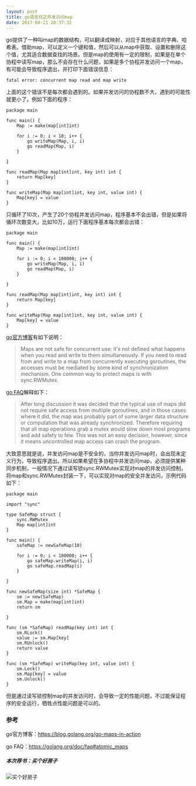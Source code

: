 ```yaml
---
layout: post
title: go语言坑之并发访问map
date: 2017-04-21 20:37:32
---
```


go提供了一种叫map的数据结构，可以翻译成映射，对应于其他语言的字典、哈希表。借助map，可以定义一个键和值，然后可以从map中获取、设置和删除这个值，尤其适合数据查找的场景。但是map的使用有一定的限制，如果是在单个协程中读写map，那么不会存在什么问题，如果是多个协程并发访问一个map，有可能会导致程序退出，并打印下面错误信息：

```
fatal error: concurrent map read and map write
```

上面的这个错误不是每次都会遇到的。如果并发访问的协程数不大，遇到的可能性就更小了。例如下面的程序：

```
package main

func main() {
    Map := make(map[int]int)

    for i := 0; i < 10; i++ {
        go writeMap(Map, i, i)
        go readMap(Map, i)
    }

}

func readMap(Map map[int]int, key int) int {
    return Map[key]
}

func writeMap(Map map[int]int, key int, value int) {
    Map[key] = value
}
```

只循环了10次，产生了20个协程并发访问map，程序基本不会出错，但是如果将循环次数变大，比如10万，运行下面程序基本每次都会出错：

```
package main

func main() {
    Map := make(map[int]int)

    for i := 0; i < 100000; i++ {
        go writeMap(Map, i, i)
        go readMap(Map, i)
    }

}

func readMap(Map map[int]int, key int) int {
    return Map[key]
}

func writeMap(Map map[int]int, key int, value int) {
    Map[key] = value
}

```


[go官方博客](https://blog.golang.org/go-maps-in-action)有如下说明：


> Maps are not safe for concurrent use: it's not defined what happens when you read and write to them simultaneously. If you need to read from and write to a map from concurrently executing goroutines, the accesses must be mediated by some kind of synchronization mechanism. One common way to protect maps is with sync.RWMutex.


[go FAQ](https://golang.org/doc/faq#atomic_maps)解释如下：

> After long discussion it was decided that the typical use of maps did not require safe access from multiple goroutines, and in those cases where it did, the map was probably part of some larger data structure or computation that was already synchronized. Therefore requiring that all map operations grab a mutex would slow down most programs and add safety to few. This was not an easy decision, however, since it means uncontrolled map access can crash the program.

大致意思就是说，并发访问map是不安全的，当你并发访问map时，会出现未定义行为，导致程序退出。所以如果希望在多协程中并发访问map，必须提供某种同步机制，一般情况下通过读写锁sync.RWMutex实现对map的并发访问控制，将map和sync.RWMutex封装一下，可以实现对map的安全并发访问，示例代码如下：

```
package main

import "sync"

type SafeMap struct {
    sync.RWMutex
    Map map[int]int
}

func main() {
    safeMap := newSafeMap(10)

    for i := 0; i < 100000; i++ {
        go safeMap.writeMap(i, i)
        go safeMap.readMap(i)
    }

}

func newSafeMap(size int) *SafeMap {
    sm := new(SafeMap)
    sm.Map = make(map[int]int)
    return sm

}

func (sm *SafeMap) readMap(key int) int {
    sm.RLock()
    value := sm.Map[key]
    sm.RUnlock()
    return value
}

func (sm *SafeMap) writeMap(key int, value int) {
    sm.Lock()
    sm.Map[key] = value
    sm.Unlock()
}
```

但是通过读写锁控制map的并发访问时，会导致一定的性能问题，不过能保证程序的安全运行，牺牲点性能问题是可以的。

### 参考

go官方博客：https://blog.golang.org/go-maps-in-action

go FAQ：https://golang.org/doc/faq#atomic_maps

##### 本次荐书：买个好房子

![买个好房子](https://images-cn.ssl-images-amazon.com/images/I/410CZW0u8OL._AA160_.jpg)

